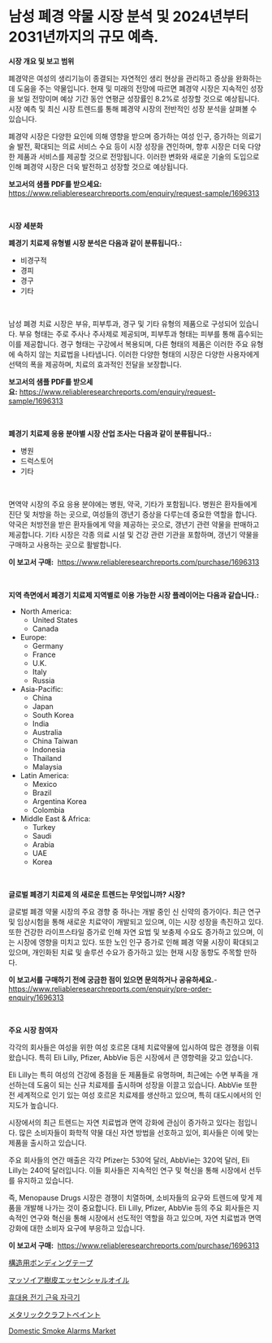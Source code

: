 <p><h1>남성 폐경 약물 시장 분석 및 2024년부터 2031년까지의 규모 예측.</h1></p><p><strong>시장 개요 및 보고 범위</strong></p>
<p><p>폐경약은 여성의 생리기능이 종결되는 자연적인 생리 현상을 관리하고 증상을 완화하는데 도움을 주는 약물입니다. 현재 및 미래의 전망에 따르면 폐경약 시장은 지속적인 성장을 보일 전망이며 예상 기간 동안 연평균 성장률인 8.2%로 성장할 것으로 예상됩니다. 시장 예측 및 최신 시장 트렌드를 통해 폐경약 시장의 전반적인 성장 분석을 살펴볼 수 있습니다.</p><p>폐경약 시장은 다양한 요인에 의해 영향을 받으며 증가하는 여성 인구, 증가하는 의료기술 발전, 확대되는 의료 서비스 수요 등이 시장 성장을 견인하며, 향후 시장은 더욱 다양한 제품과 서비스를 제공할 것으로 전망됩니다. 이러한 변화와 새로운 기술의 도입으로 인해 폐경약 시장은 더욱 발전하고 성장할 것으로 예상됩니다.</p></p>
<p><strong>보고서의 샘플 PDF를 받으세요:</strong> <a href="https://www.reliableresearchreports.com/enquiry/request-sample/1696313">https://www.reliableresearchreports.com/enquiry/request-sample/1696313</a></p>
<p>&nbsp;</p>
<p><strong>시장 세분화</strong></p>
<p><strong>폐경기 치료제 유형별 시장 분석은 다음과 같이 분류됩니다.:</strong></p>
<p><ul><li>비경구적</li><li>경피</li><li>경구</li><li>기타</li></ul></p>
<p>&nbsp;</p>
<p><p>남성 폐경 치료 시장은 부유, 피부투과, 경구 및 기타 유형의 제품으로 구성되어 있습니다. 부유 형태는 주로 주사나 주사제로 제공되며, 피부투과 형태는 피부를 통해 흡수되는 이를 제공합니다. 경구 형태는 구강에서 복용되며, 다른 형태의 제품은 이러한 주요 유형에 속하지 않는 치료법을 나타냅니다. 이러한 다양한 형태의 시장은 다양한 사용자에게 선택의 폭을 제공하며, 치료의 효과적인 전달을 보장합니다.</p></p>
<p><strong>보고서의 샘플 PDF를 받으세요:</strong>&nbsp;<a href="https://www.reliableresearchreports.com/enquiry/request-sample/1696313">https://www.reliableresearchreports.com/enquiry/request-sample/1696313</a></p>
<p>&nbsp;</p>
<p><strong> 폐경기 치료제 응용 분야별 시장 산업 조사는 다음과 같이 분류됩니다.:</strong></p>
<p><ul><li>병원</li><li>드럭스토어</li><li>기타</li></ul></p>
<p>&nbsp;</p>
<p><p>면역약 시장의 주요 응용 분야에는 병원, 약국, 기타가 포함됩니다. 병원은 환자들에게 진단 및 처방을 하는 곳으로, 여성들의 갱년기 증상을 다루는데 중요한 역할을 합니다. 약국은 처방전을 받은 환자들에게 약을 제공하는 곳으로, 갱년기 관련 약물을 판매하고 제공합니다. 기타 시장은 각종 의료 시설 및 건강 관련 기관을 포함하며, 갱년기 약물을 구매하고 사용하는 곳으로 활발합니다.</p></p>
<p><strong>이 보고서 구매:</strong>&nbsp; <a href="https://www.reliableresearchreports.com/purchase/1696313">https://www.reliableresearchreports.com/purchase/1696313</a></p>
<p>&nbsp;</p>
<p><strong>지역 측면에서 폐경기 치료제 지역별로 이용 가능한 시장 플레이어는 다음과 같습니다.:</strong></p>
<p><ul>
    <li>
        North America:
        <ul>
            <li>United States</li>
            <li>Canada</li>
        </ul>
    </li>
    <li>
        Europe:
        <ul>
            <li>Germany</li>
            <li>France</li>
            <li>U.K.</li>
            <li>Italy</li>
            <li>Russia</li>
        </ul>
    </li>
    <li>
        Asia-Pacific:
        <ul>
            <li>China</li>
            <li>Japan</li>
            <li>South Korea</li>
            <li>India</li>
            <li>Australia</li>
            <li>China Taiwan</li>
            <li>Indonesia</li>
            <li>Thailand</li>
            <li>Malaysia</li>
        </ul>
    </li>
    <li>
        Latin America:
        <ul>
            <li>Mexico</li>
            <li>Brazil</li>
            <li>Argentina Korea</li>
            <li>Colombia</li>
        </ul>
    </li>
    <li>
        Middle East & Africa:
        <ul>
            <li>Turkey</li>
            <li>Saudi</li>
            <li>Arabia</li>
            <li>UAE</li>
            <li>Korea</li>
        </ul>
    </li>
    </ul></p>
<p>&nbsp;</p>
<p><strong>글로벌 폐경기 치료제 의 새로운 트렌드는 무엇입니까? 시장?</strong></p>
<p><p>글로벌 폐경 약물 시장의 주요 경향 중 하나는 개발 중인 신 신약의 증가이다. 최근 연구 및 임상시험을 통해 새로운 치료약이 개발되고 있으며, 이는 시장 성장을 촉진하고 있다. 또한 건강한 라이프스타일 증가로 인해 자연 요법 및 보충제 수요도 증가하고 있으며, 이는 시장에 영향을 미치고 있다. 또한 노인 인구 증가로 인해 폐경 약물 시장이 확대되고 있으며, 개인화된 치료 및 솔루션 수요가 증가하고 있는 현재 시장 동향도 주목할 만하다.</p></p>
<p><strong>이 보고서를 구매하기 전에 궁금한 점이 있으면 문의하거나 공유하세요.</strong>- <a href="https://www.reliableresearchreports.com/enquiry/pre-order-enquiry/1696313">https://www.reliableresearchreports.com/enquiry/pre-order-enquiry/1696313</a></p>
<p>&nbsp;</p>
<p><strong>주요 시장 참여자</strong></p>
<p><p>각각의 회사들은 여성을 위한 여성 호르몬 대체 치료약물에 입시하여 많은 경쟁을 이뤄 왔습니다. 특히 Eli Lilly, Pfizer, AbbVie 등은 시장에서 큰 영향력을 갖고 있습니다.</p><p>Eli Lilly는 특히 여성의 건강에 중점을 둔 제품들로 유명하며, 최근에는 수면 부족을 개선하는데 도움이 되는 신규 치료제를 출시하며 성장을 이끌고 있습니다. AbbVie 또한 전 세계적으로 인기 있는 여성 호르몬 치료제를 생산하고 있으며, 특히 대도시에서의 인지도가 높습니다.</p><p>시장에서의 최근 트렌드는 자연 치료법과 면역 강화에 관심이 증가하고 있다는 점입니다. 많은 소비자들이 화학적 약물 대신 자연 방법을 선호하고 있어, 회사들은 이에 맞는 제품을 출시하고 있습니다.</p><p>주요 회사들의 연간 매출은 각각 Pfizer는 530억 달러, AbbVie는 320억 달러, Eli Lilly는 240억 달러입니다. 이들 회사들은 지속적인 연구 및 혁신을 통해 시장에서 선두를 유지하고 있습니다.</p><p>즉, Menopause Drugs 시장은 경쟁이 치열하며, 소비자들의 요구와 트렌드에 맞게 제품을 개발해 나가는 것이 중요합니다. Eli Lilly, Pfizer, AbbVie 등의 주요 회사들은 지속적인 연구와 혁신을 통해 시장에서 선도적인 역할을 하고 있으며, 자연 치료법과 면역 강화에 대한 소비자 요구에 부응하고 있습니다.</p></p>
<p><strong>이 보고서 구매:</strong>&nbsp;&nbsp;<a href="https://www.reliableresearchreports.com/purchase/1696313">https://www.reliableresearchreports.com/purchase/1696313</a></p>
<p><p><a href="https://medium.com/@rodhoppe07/2024%E5%B9%B4%E3%81%8B%E3%82%892031%E5%B9%B4%E3%81%BE%E3%81%A7%E3%81%AE%E6%9C%9F%E9%96%93%E3%81%AB%E4%BA%88%E6%B8%AC%E3%81%95%E3%82%8C%E3%82%8B%E6%A7%8B%E9%80%A0%E7%94%A8%E6%8E%A5%E7%9D%80%E3%83%86%E3%83%BC%E3%83%97%E5%B8%82%E5%A0%B4%E3%81%AE%E5%88%86%E6%9E%90%E3%81%A8%E8%A6%8F%E6%A8%A1-7fa888d38ae2">構造用ボンディングテープ</a></p><p><a href="https://medium.com/@dm15982023/%E3%83%9E%E3%83%83%E3%82%BD%E3%82%A4%E3%82%A2%E3%83%90%E3%83%BC%E3%82%AF%E3%82%A8%E3%83%83%E3%82%BB%E3%83%B3%E3%82%B7%E3%83%A3%E3%83%AB%E3%82%AA%E3%82%A4%E3%83%AB%E5%B8%82%E5%A0%B4%E3%81%AE%E5%88%86%E6%9E%90-2024%E5%B9%B4%E3%81%8B%E3%82%892031%E5%B9%B4%E3%81%BE%E3%81%A7%E3%81%AE-%E3%82%B0%E3%83%AD%E3%83%BC%E3%83%90%E3%83%AB%E7%94%A3%E6%A5%AD%E3%81%AE%E8%A6%8B%E9%80%9A%E3%81%97%E3%81%A8%E4%BA%88%E6%B8%AC-b0901f2251ac">マッソイア樹皮エッセンシャルオイル</a></p><p><a href="https://github.com/vsoq0zknh59/Market-Research-Report-List-1/blob/main/61435514538.md">휴대용 전기 근육 자극기</a></p><p><a href="https://github.com/bevdtkn4419963/Market-Research-Report-List-1/blob/main/81369294965.md">メタリッククラフトペイント</a></p><p><a href="https://github.com/prosalinda88/Market-Research-Report-List-3/blob/main/domestic-smoke-alarms-market.md">Domestic Smoke Alarms Market</a></p></p>
